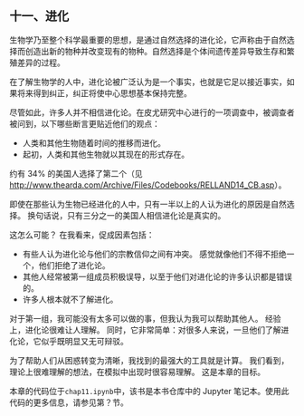## 十一、进化

生物学乃至整个科学最重要的思想，是通过自然选择的进化论，它声称由于自然选择而创造出新的物种并改变现有的物种。自然选择是个体间遗传差异导致生存和繁殖差异的过程。

在了解生物学的人中，进化论被广泛认为是一个事实，也就是它足以接近事实，如果将来得到纠正，纠正将使中心思想基本保持完整。

尽管如此，许多人并不相信进化论。在皮尤研究中心进行的一项调查中，被调查者被问到，以下哪些断言更贴近他们的观点：

+   人类和其他生物随着时间的推移而进化。
+   起初，人类和其他生物就以其现在的形式存在。

约有 34% 的美国人选择了第二个（见 <http://www.thearda.com/Archive/Files/Codebooks/RELLAND14_CB.asp>）。

即使在那些认为生物已经进化的人中，只有一半以上的人认为进化的原因是自然选择。 换句话说，只有三分之一的美国人相信进化论是真实的。

这怎么可能？ 在我看来，促成因素包括：

+   有些人认为进化论与他们的宗教信仰之间有冲突。 感觉就像他们不得不拒绝一个，他们拒绝了进化论。
+   其他人经常被第一组成员积极误导，以至于他们对进化论的许多认识都是错误的。
+   许多人根本就不了解进化。

对于第一组，我可能没有太多可以做的事，但我认为我可以帮助其他人。 经验上，进化论很难让人理解。 同时，它非常简单：对很多人来说，一旦他们了解进化论，它似乎既明显又无可辩驳。

为了帮助人们从困惑转变为清晰，我找到的最强大的工具就是计算。 我们看到，理论上很难理解的想法，在模拟中出现时很容易理解。 这是本章的目标。

本章的代码位于`chap11.ipynb`中，该书是本书仓库中的 Jupyter 笔记本。使用此代码的更多信息，请参见第？节。

